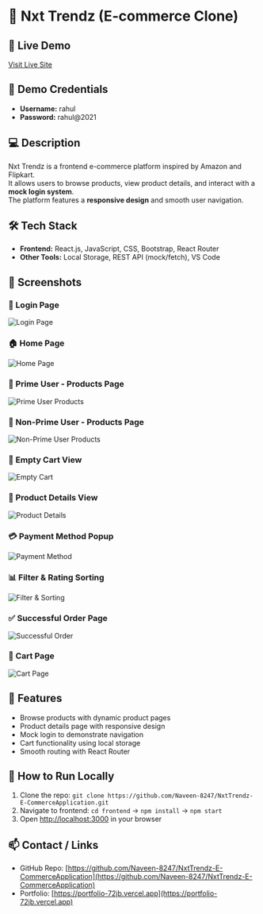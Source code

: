 # 🛒 Nxt Trendz (E-commerce Clone)

## 🔗 Live Demo
[Visit Live Site](https://naveenstrends.ccbp.tech)


## 👤 Demo Credentials
- **Username:** rahul  
- **Password:** rahul@2021 

## 💻 Description
Nxt Trendz is a frontend e-commerce platform inspired by Amazon and Flipkart.  
It allows users to browse products, view product details, and interact with a **mock login system**.  
The platform features a **responsive design** and smooth user navigation.

## 🛠️ Tech Stack
- **Frontend:** React.js, JavaScript, CSS, Bootstrap, React Router  
- **Other Tools:** Local Storage, REST API (mock/fetch), VS Code  

## 📸 Screenshots

### 🔐 Login Page
![Login Page](https://res.cloudinary.com/dcy78sibl/image/upload/v1760720296/Screenshot_2025-10-17_222343_w2f8u1.png)

### 🏠 Home Page
![Home Page](https://res.cloudinary.com/dcy78sibl/image/upload/v1760720306/Screenshot_2025-10-17_222400_tbqieb.png)

### 💎 Prime User - Products Page
![Prime User Products](https://res.cloudinary.com/dcy78sibl/image/upload/v1760720322/Screenshot_2025-10-17_222421_jiv838.png)

### 👤 Non-Prime User - Products Page
![Non-Prime User Products](https://res.cloudinary.com/dcy78sibl/image/upload/v1760720328/Screenshot_2025-10-17_222503_c39k6j.png)

### 🛒 Empty Cart View
![Empty Cart](https://res.cloudinary.com/dcy78sibl/image/upload/v1760720331/Screenshot_2025-10-17_222629_yfd8vl.png)

### 📄 Product Details View
![Product Details](https://res.cloudinary.com/dcy78sibl/image/upload/v1760720472/Screenshot_2025-10-17_222605_mr1pie.png)

### 💳 Payment Method Popup
![Payment Method](https://res.cloudinary.com/dcy78sibl/image/upload/v1760720477/Screenshot_2025-10-17_222735_tpwnx2.png)

### 📊 Filter & Rating Sorting
![Filter & Sorting](https://res.cloudinary.com/dcy78sibl/image/upload/v1760720525/Screenshot_2025-10-17_222542_b2zeym.png)

### ✅ Successful Order Page
![Successful Order](https://res.cloudinary.com/dcy78sibl/image/upload/v1760720486/Screenshot_2025-10-17_222749_iabqzp.png)

### 🛒 Cart Page
![Cart Page](https://res.cloudinary.com/dcy78sibl/image/upload/v1760720738/Screenshot_2025-10-17_222717_rm7evj.png)


## 🚀 Features
- Browse products with dynamic product pages  
- Product details page with responsive design  
- Mock login to demonstrate navigation  
- Cart functionality using local storage  
- Smooth routing with React Router  

## 📜 How to Run Locally
1. Clone the repo: `git clone https://github.com/Naveen-8247/NxtTrendz-E-CommerceApplication.git`  
2. Navigate to frontend: `cd frontend` → `npm install` → `npm start`  
3. Open [http://localhost:3000](http://localhost:3000) in your browser  

## 📫 Contact / Links
- GitHub Repo: [https://github.com/Naveen-8247/NxtTrendz-E-CommerceApplication](https://github.com/Naveen-8247/NxtTrendz-E-CommerceApplication)  
- Portfolio: [https://portfolio-72jb.vercel.app](https://portfolio-72jb.vercel.app)

